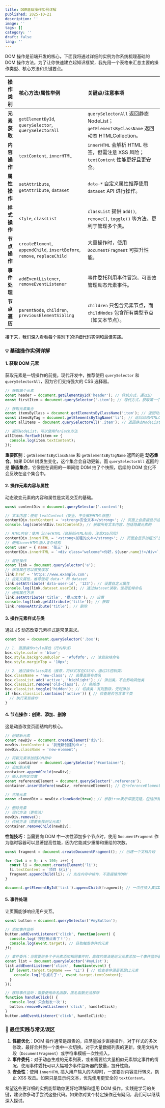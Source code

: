 ```yaml
---
title: DOM基础操作实例详解
published: 2025-10-21
description: ''
image: ''
tags: []
category: ''
draft: false 
lang: ''
---
```

DOM 操作是前端开发的核心，下面我将通过详细的实例为你系统梳理基础的 DOM 操作方法。为了让你快速建立起知识框架，我先用一个表格来汇总主要的操作类型、核心方法和关键要点。

| 操作类别 | 核心方法/属性举例 | 关键点/注意事项 |
| :--- | :--- | :--- |
| **元素获取** | `getElementById`, `querySelector`, `querySelectorAll` | `querySelectorAll` 返回静态 NodeList；`getElementsByClassName` 返回动态 HTMLCollection。 |
| **内容操作** | `textContent`, `innerHTML` | `innerHTML` 会解析 HTML 标签，但需注意 XSS 风险；`textContent` 性能更好且更安全。 |
| **属性操作** | `setAttribute`, `getAttribute`, `dataset` | `data-*` 自定义属性推荐使用 `dataset` API 进行操作。 |
| **样式操作** | `style`, `classList` | `classList` 提供 `add()`, `remove()`, `toggle()` 等方法，更利于管理多个类。 |
| **节点操作** | `createElement`, `appendChild`, `insertBefore`, `remove`, `replaceChild` | 大量操作时，使用 `DocumentFragment` 可提升性能。 |
| **事件处理** | `addEventListener`, `removeEventListener` | 事件委托利用事件冒泡，可高效管理动态元素事件。 |
| **节点遍历** | `parentNode`, `children`, `previousElementSibling` | `children` 只包含元素节点，而 `childNodes` 包含所有类型节点（如文本节点）。 |

接下来，我们深入看看每个类别下的详细代码实例和最佳实践。

### 💡 基础操作实例详解

#### 1. 获取 DOM 元素
获取元素是一切操作的前提。现代开发中，推荐使用 `querySelector` 和 `querySelectorAll`，因为它们支持强大的 CSS 选择器。

```javascript
// 获取单个元素
const header = document.getElementById('header'); // 传统方式，通过ID
const firstItem = document.querySelector('.item'); // 现代方式，获取第一个匹配的.item元素

// 获取元素集合
const itemsByClass = document.getElementsByClassName('item'); // 返回动态HTMLCollection
const itemsByTag = document.getElementsByTagName('li'); // 返回动态HTMLCollection
const allItems = document.querySelectorAll('.item'); // 返回静态NodeList

// 遍历NodeList，可以使用forEach方法
allItems.forEach(item => {
  console.log(item.textContent);
});
```

**重要区别**：`getElementsByClassName` 和 `getElementsByTagName` 返回的是 **动态集合**。如果 DOM 树发生变化，这个集合会自动更新。而 `querySelectorAll` 返回的是 **静态集合**，它像是在调用的一瞬间给 DOM 拍了个快照，后续的 DOM 变化不会反映在这个集合中。

#### 2. 操作元素内容与属性
动态改变元素的内容和属性是实现交互的基础。

```javascript
const contentDiv = document.querySelector('.content');

// 文本内容：使用 textContent（安全，不会解析HTML标签）
contentDiv.textContent = '<strong>安全文本</strong>'; // 页面上会直接显示这段字符串
console.log(contentDiv.textContent); // 获取所有文本内容，包括隐藏元素的

// HTML内容：使用 innerHTML（会解析HTML标签，注意XSS风险）
contentDiv.innerHTML = '<strong>加粗的文本</strong>'; // 页面会显示加粗的“加粗的文本”
// 使用innerHTML插入复杂结构
const user = { name: '张三' };
contentDiv.innerHTML = `<div class="welcome">你好，${user.name}!</div>`; // 使用模板字符串

// 属性操作
const link = document.querySelector('a');
// 标准属性可以直接读写
link.href = 'https://www.example.com';
// 自定义属性，推荐使用 data-* 和 dataset
link.setAttribute('data-user-id', '123'); // 设置自定义属性
console.log(link.dataset.userId); // 通过dataset读取，使用驼峰命名
// 通用属性方法
link.setAttribute('title', '提示文本'); // 设置
console.log(link.getAttribute('title')); // 获取
link.removeAttribute('title'); // 删除
```

#### 3. 操作元素样式与类
通过 JS 动态改变元素样式是常见需求。

```javascript
const box = document.querySelector('.box');

// 1. 直接操作style属性（行内样式）
box.style.color = 'blue';
box.style.backgroundColor = '#f0f0f0'; // 注意驼峰命名
box.style.marginTop = '10px';

// 2. 通过操作class类名（推荐，将样式写在CSS中，通过JS控制类）
box.className = 'new-class'; // 会覆盖原有类名
box.classList.add('active', 'highlight'); // 添加类，不会影响其他类
box.classList.remove('old-class'); // 移除类
box.classList.toggle('hidden'); // 切换类：有则删除，无则添加
if (box.classList.contains('active')) { // 检查是否包含某个类
  // 执行某些操作
}
```

#### 4. 节点操作：创建、添加、删除
这是动态改变页面结构的核心。

```javascript
// 创建新元素
const newDiv = document.createElement('div');
newDiv.textContent = '我是新创建的div';
newDiv.className = 'new-element';

// 将新元素添加到DOM树中
const container = document.querySelector('#container');
// 追加到末尾
container.appendChild(newDiv);
// 插入到特定位置
const referenceElement = document.querySelector('.reference');
container.insertBefore(newDiv, referenceElement); // 在referenceElement之前插入

// 克隆元素
const clonedDiv = newDiv.cloneNode(true); // 参数true表示深度克隆，包括所有子节点

// 删除元素
// 现代方法（更简洁）
newDiv.remove();
// 传统方法（需要先找到父元素）
container.removeChild(newDiv);
```

**性能技巧**：当需要向 DOM 中一次性添加多个节点时，使用 `DocumentFragment` 作为临时容器可以显著提高性能，因为它能减少重排和重绘的次数。

```javascript
const fragment = document.createDocumentFragment(); // 创建一个文档片段

for (let i = 0; i < 100; i++) {
  const li = document.createElement('li');
  li.textContent = `项目 ${i}`;
  fragment.appendChild(li); // 先在内存中操作，不直接操作DOM
}

document.getElementById('list').appendChild(fragment); // 一次性插入真实DOM
```

#### 5. 事件处理
让页面能够响应用户交互。

```javascript
const button = document.querySelector('#myButton');

// 添加事件监听
button.addEventListener('click', function(event) {
  console.log('按钮被点击了！');
  console.log(event.target); // 获取触发事件的元素
});

// 事件委托：当需要给多个子元素添加相同事件时，高效的做法是给父元素添加一个事件监听器
const list = document.querySelector('#myList');
list.addEventListener('click', function(event) {
  if (event.target.tagName === 'LI') { // 检查事件源是否是LI元素
    console.log('你点击了:', event.target.textContent);
  }
});

// 移除事件监听：需要使用命名函数，匿名函数无法移除
function handleClick() {
  console.log('只会触发一次');
  button.removeEventListener('click', handleClick);
}
button.addEventListener('click', handleClick);
```

### 💎 最佳实践与常见误区

1.  **性能优化**：DOM 操作通常是昂贵的，应尽量减少直接操作。对于样式的多次修改，最好合并到一个类中一次切换。对于大量数据列表的更新，使用文档片段（`DocumentFragment`）或字符串模板一次性插入。
2.  **事件委托**：对于动态生成的元素列表，或者需要给大量相似元素绑定事件的情况，使用事件委托可以大幅减少事件监听器的数量，提升性能。
3.  **安全性**：使用 `innerHTML` 插入用户输入的内容时，一定要对内容进行转义，防止 XSS 攻击。如果只是显示纯文本，优先使用更安全的 `textContent`。

希望这些更详细的实例能帮助你更好地理解和运用 DOM 操作。实践是学习的关键，建议你多动手尝试这些代码。如果你对某个特定操作还有疑问，我们可以继续深入探讨。